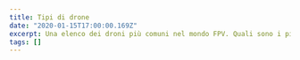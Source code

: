 ```yaml
---
title: Tipi di drone
date: "2020-01-15T17:00:00.169Z"
excerpt: Una elenco dei droni più comuni nel mondo FPV. Quali sono i più comuni? Qual è la categoria migliore per il freestyle? Quali posso far volare in casa in modo sicuro? In questo articolo rispondo anche a queste domande.
tags: []
---
```

